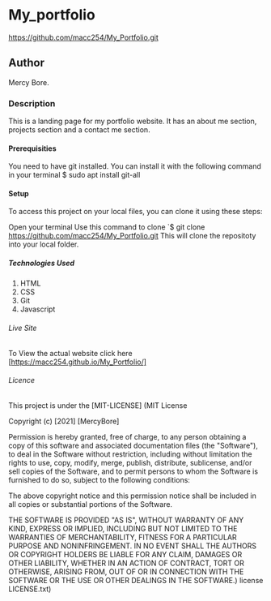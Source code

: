 # My_portfolio
https://github.com/macc254/My_Portfolio.git

## Author
Mercy Bore.

### Description
This is a landing page for my portfolio website. It has an about me section, projects section and a contact me section.

#### Prerequisities
You need to have git installed.
 You can install it with the following command in your terminal
  $ sudo apt install git-all

#### Setup
To access this project on your local files, you can clone it using these steps:

Open your terminal
Use this command to clone 
`$ git clone https://github.com/macc254/My_Portfolio.git
 This will clone the repositoty into your local folder.

##### Technologies Used
1. HTML
2. CSS
3. Git
4. Javascript

###### Live Site
To View the actual website click here [https://macc254.github.io/My_Portfolio/] 
###### Licence
This project is under the [MIT-LICENSE]
(MIT License

Copyright (c) [2021] [MercyBore]

Permission is hereby granted, free of charge, to any person obtaining a copy of this software and associated documentation files (the "Software"), to deal in the Software without restriction, including without limitation the rights to use, copy, modify, merge, publish, distribute, sublicense, and/or sell copies of the Software, and to permit persons to whom the Software is furnished to do so, subject to the following conditions:

The above copyright notice and this permission notice shall be included in all copies or substantial portions of the Software.

THE SOFTWARE IS PROVIDED "AS IS", WITHOUT WARRANTY OF ANY KIND, EXPRESS OR IMPLIED, INCLUDING BUT NOT LIMITED TO THE WARRANTIES OF MERCHANTABILITY, FITNESS FOR A PARTICULAR PURPOSE AND NONINFRINGEMENT. IN NO EVENT SHALL THE AUTHORS OR COPYRIGHT HOLDERS BE LIABLE FOR ANY CLAIM, DAMAGES OR OTHER LIABILITY, WHETHER IN AN ACTION OF CONTRACT, TORT OR OTHERWISE, ARISING FROM, OUT OF OR IN CONNECTION WITH THE SOFTWARE OR THE USE OR OTHER DEALINGS IN THE SOFTWARE.) license LICENSE.txt)
